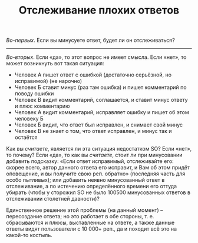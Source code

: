 ﻿---
title: "Отслеживание плохих ответов"
se.owner.user_id: 276432
se.owner.display_name: "return"
se.owner.link: "https://ru.meta.stackoverflow.com/users/276432/return"
se.link: "https://ru.meta.stackoverflow.com/questions/10572/%d0%9e%d1%82%d1%81%d0%bb%d0%b5%d0%b6%d0%b8%d0%b2%d0%b0%d0%bd%d0%b8%d0%b5-%d0%bf%d0%bb%d0%be%d1%85%d0%b8%d1%85-%d0%be%d1%82%d0%b2%d0%b5%d1%82%d0%be%d0%b2"
se.question_id: 10572
se.post_type: question
se.score: 3
---
<p><em>Во-первых</em>. Если вы минусуете ответ, будет ли он отслеживаться?</p>
<hr />
<p><em>Во-вторых</em>. Если «да», то этот вопрос не имеет смысла. Если «нет», то может возникнуть вот такая ситуация:</p>
<ul>
<li>Человек A пишет ответ с ошибкой (достаточно серьёзной, но исправимой) (не нарочно)</li>
<li>Человек Б ставит минус (раз там ошибка) и пишет комментарий по поводу ошибки</li>
<li>Человек В видит комментарий, соглашается, и ставит минус ответу и плюс комментарию</li>
<li>Человек А видит комментарий, исправляет ошибку и пишет об этом человеку Б</li>
<li>Человек Б видит, что ответ был исправлен, и снимает свой минус</li>
<li>Человек В не знает о том, что ответ исправлен, и минус так и остаётся</li>
</ul>
<p>Как вы <em>считаете</em>, является ли эта ситуация недостатком SO? Если «нет», то почему? Если «да», то как вы <em>считаете</em>, стоит ли при минусовании добавить подсказку: «Если ответ исправимый, отслеживайте его: скорее всего, автор данного ответа его исправит, и Вам об этом придёт оповещение, и вы получите свою реп. обратно» (последняя часть для особо пытливых); или добавить неявно минусованный ответ в отслеживание, а по истечению определённого времени его оттуда убирать (чтобы у сторожил SO не было 100500 минусованных ответов в отслеживании столетней давности)?</p>
<p>Единственное решение этой проблемы (на данный момент) – пересоздание ответа; но это работает в обе стороны, т. е. сбрасываются и плюсы, выставленные на ответе, а также данные ответы видят пользователи с 10 000+ реп., да и походит всё это на какой-то костыль.</p>

